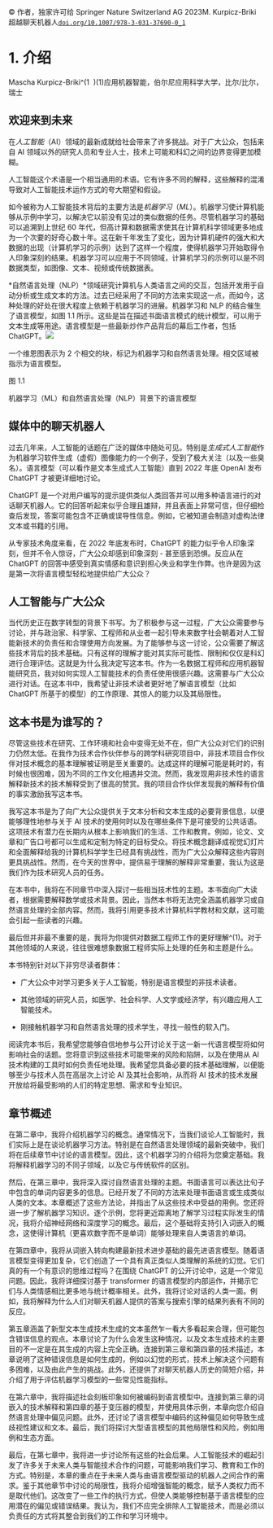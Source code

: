 © 作者，独家许可给 Springer Nature Switzerland AG 2023M. Kurpicz-Briki 超越聊天机器人[`doi.org/10.1007/978-3-031-37690-0_1`](https://doi.org/10.1007/978-3-031-37690-0_1)

# 1. 介绍

Mascha Kurpicz-Briki^(1  )(1)应用机器智能，伯尔尼应用科学大学，比尔/比尔，瑞士

## 欢迎来到未来

在*人工智能*（AI）领域的最新成就给社会带来了许多挑战。对于广大公众，包括来自 AI 领域以外的研究人员和专业人士，技术上可能和科幻之间的边界变得更加模糊。

人工智能这个术语是一个相当通用的术语。它有许多不同的解释，这些解释的混淆导致对人工智能技术运作方式的夸大期望和假设。

如今被称为人工智能技术背后的主要方法是*机器学习*（*ML*）。机器学习使计算机能够从示例中学习，以解决它以前没有见过的类似数据的任务。尽管机器学习的基础可以追溯到上世纪 60 年代，但高计算和数据需求使其在计算机科学领域更多地成为一个次要的好奇心数十年。这在新千年发生了变化，因为计算机硬件的强大和大数据的出现（计算机学习的示例）达到了这样一个程度，使得机器学习开始取得令人印象深刻的结果。机器学习可以应用于不同领域，计算机学习的示例可以是不同数据类型，如图像、文本、视频或传统数据表。

*自然语言处理（NLP）*领域研究计算机与人类语言之间的交互，包括开发用于自动分析或生成文本的方法。过去已经采用了不同的方法来实现这一点，而如今，这种处理的好处在很大程度上依赖于机器学习的进展。机器学习和 NLP 的结合催生了语言模型，如图 1.1 所示。这些是旨在描述书面语言模式的统计模型，可以用于文本生成等用途。语言模型是一些最新炒作产品背后的幕后工作者，包括 ChatGPT。![](img/604345_1_En_1_Fig1_HTML.png)

一个维恩图表示为 2 个相交的块，标记为机器学习和自然语言处理。相交区域被指示为语言模型。

图 1.1

机器学习（ML）和自然语言处理（NLP）背景下的语言模型

## 媒体中的聊天机器人

过去几年来，人工智能的话题在广泛的媒体中随处可见。特别是*生成式人工智能*作为机器学习软件生成（虚假）图像能力的一个例子，受到了极大关注（以及一些臭名）。语言模型（可以看作是文本生成式人工智能）直到 2022 年底 OpenAI 发布 ChatGPT 才被更详细地讨论。

ChatGPT 是一个对用户编写的提示提供类似人类回答并可以用多种语言进行的对话聊天机器人。它的回答听起来似乎合理且雄辩，并且表面上非常可信，但仔细检查后发现，答案可能包含不正确或误导性信息。例如，它被知道会制造对虚构法律文本或书籍的引用。

从专家技术角度来看，在 2022 年底发布时，ChatGPT 的能力似乎令人印象深刻，但并不令人惊讶，广大公众却感到印象深刻 - 甚至感到恐惧。反应从在 ChatGPT 的回答中感受到真实情感和意识到担心失业和学生作弊。也许是因为这是第一次将语言模型轻松地提供给广大公众？

## 人工智能与广大公众

当代历史正在数字转型的背景下书写。为了积极参与这一过程，广大公众需要参与讨论，并与政治家、科学家、工程师和从业者一起引导未来数字社会朝着对人工智能新技术的负责任和合理使用方向发展。为了能够参与这一讨论，公众需要了解这些技术背后的技术基础。只有这样的理解才能对其实际可能性、限制和仅仅是科幻进行合理评估。这就是为什么我决定写这本书。作为一名数据工程师和应用机器智能研究员，我对如何实现人工智能技术的负责任使用很感兴趣。这需要与广大公众进行对话。在这本书中，我希望让非技术读者更好地了解语言模型（比如 ChatGPT 所基于的模型）的工作原理、其惊人的能力以及其局限性。

## 这本书是为谁写的？

尽管这些技术在研究、工作环境和社会中变得无处不在，但广大公众对它们的识别力仍然太低。在我作为技术合作伙伴参与的跨学科研究项目中，非技术项目合作伙伴对技术概念的基本理解被证明是至关重要的。达成这样的理解可能是耗时的，有时候也很困难，因为不同的工作文化相遇并交流。然而，我发现用非技术性的语言解释新技术的技术解释受到了很高的赞赏。我的项目合作伙伴发现我的解释有价值的事实激励我写这本书。

我写这本书是为了向广大公众提供关于文本分析和文本生成的必要背景信息，以便能够理性地参与关于 AI 技术的使用何时以及在哪些条件下是可接受的公共话语。这项技术有潜力在长期内从根本上影响我们的生活、工作和教育。例如，论文、文章和广告口号都可以生成和定制为特定的目标受众。将技术概念翻译成视觉幻灯片和全面解释给我的计算机科学学生已经具有挑战性，而为广大公众解释这些内容则更具挑战性。然而，在今天的世界中，提供易于理解的解释非常重要，我认为这是我们作为技术研究人员的任务。

在本书中，我将在不同章节中深入探讨一些相当技术性的主题。本书面向广大读者，根据需要解释数学或技术背景。因此，当然本书将无法完全涵盖机器学习或自然语言处理的全部内容。然而，我将引用更多技术计算机科学教材和文献，这可能会引起一些读者的兴趣。

最后但并非最不重要的是，我将为你提供对数据工程师工作的更好理解^(1)。对于其他领域的人来说，往往很难想象数据工程师实际上处理的任务和主题是什么。

本书特别针对以下非穷尽读者群体：

+   广大公众中对学习更多关于人工智能，特别是语言模型的非技术读者。

+   其他领域的研究人员，如医学、社会科学、人文学或经济学，有兴趣应用人工智能技术。

+   刚接触机器学习和自然语言处理的技术学生，寻找一般性的软入门。

阅读完本书后，我希望您能够自信地参与公开讨论关于这一新一代语言模型将如何影响社会的话题。您将意识到这些技术可能带来的风险和陷阱，以及在使用从 AI 技术构建的工具时如何负责任地处理。我希望您具备必要的技术基础理解，以便能够至少与技术人员在高层次上讨论 AI 及其社会影响，从而将 AI 技术的技术发展开放给将最受影响的人们的特定思想、需求和专业知识。

## 章节概述

在第二章中，我将介绍机器学习的概念。通常情况下，当我们谈论人工智能时，我们实际上是在谈论机器学习方法。特别是在自然语言处理领域的最新突破中，我们将在后续章节中讨论的语言模型。因此，这个机器学习的介绍将为您奠定基础。我将解释机器学习的不同子领域，以及它与传统软件的区别。

然后，在第三章中，我将深入探讨自然语言处理的主题。书面语言可以表达比句子中包含的单词内容更多的信息。已经开发了不同的方法来处理书面语言或生成类似人类的文本。本章概述了这些方法论，并指出了从这些技术中受益的用例。您还将进一步了解机器学习知识。逐个示例，您将更近距离地了解学习过程实际发生的情况，我将介绍神经网络和深度学习的概念。最后，这个基础将支持引入词嵌入的概念，这使得计算机（更喜欢数字而不是单词）能够处理来自人类语言的单词。

在第四章中，我将从词嵌入转向构建最新技术进步基础的最先进语言模型。随着语言模型变得更加复杂，它们创造了一个具有真正类似人类理解的系统的幻觉。它们真的有一个有意识的思维过程吗？在围绕 ChatGPT 的公开讨论中，这是一个常见问题。因此，我将详细探讨基于 transformer 的语言模型的内部运作，并揭示它们与人类情感相比更多地与统计概率相关。此外，我将讨论对话的人类一面。例如，我将解释为什么人们对聊天机器人提供的答案与搜索引擎的结果列表有不同的反应。

第五章涵盖了新型文本生成技术生成的文本虽然乍一看大多看起来合理，但可能包含错误信息的观点。本章讨论了为什么会发生这种情况，以及文本生成技术的主要目的不一定是在其生成的内容上完全正确。连接到第三章和第四章的技术描述，本章说明了这种错误信息是如何生成的，例如以幻觉的形式，技术上解决这个问题有多困难，以及由此产生的挑战。此外，还提供了对聊天机器人历史的简短介绍，并介绍了用于评估机器学习模型的一些常见性能指标。

在第六章中，我将描述社会刻板印象如何被编码到语言模型中。连接到第三章的词嵌入的技术解释和第四章的基于变压器的模型，并使用具体示例，本章向您介绍自然语言处理中偏见问题。此外，还讨论了语言模型中编码的这种偏见如何导致生成歧视性建议和文本。最后，我们将探讨大型语言模型的其他局限性和风险，例如用例和生态方面。

最后，在第七章中，我将进一步讨论所有这些的社会后果。人工智能技术的崛起引发了许多关于未来人类与智能技术合作的问题，可能影响我们学习、教育和工作的方式。特别是，本章的重点在于未来人类与由语言模型驱动的机器人之间合作的需求。鉴于其他章节中讨论的局限性，我将介绍增强智能的概念，赋予人类权力而不是取代他们。这改变了一些工作的执行方式，但使人类能够控制基于语言模型的应用潜在的偏见或错误结果。我认为，我们不应完全排除人工智能技术，而是必须以负责任的方式将其整合到我们的工作和学习环境中。
